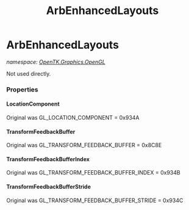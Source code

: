 ﻿---
title: ArbEnhancedLayouts
---

# ArbEnhancedLayouts
_namespace: [OpenTK.Graphics.OpenGL](N-OpenTK.Graphics.OpenGL.html)_

Not used directly.



### Properties

#### LocationComponent
Original was GL_LOCATION_COMPONENT = 0x934A
#### TransformFeedbackBuffer
Original was GL_TRANSFORM_FEEDBACK_BUFFER = 0x8C8E
#### TransformFeedbackBufferIndex
Original was GL_TRANSFORM_FEEDBACK_BUFFER_INDEX = 0x934B
#### TransformFeedbackBufferStride
Original was GL_TRANSFORM_FEEDBACK_BUFFER_STRIDE = 0x934C

